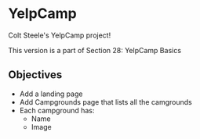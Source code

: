 # YelpCamp
Colt Steele's YelpCamp project!

This version is a part of Section 28: YelpCamp Basics

## Objectives
- Add a landing page
- Add Campgrounds page that lists all the camgrounds
- Each campground has:
    - Name
    - Image